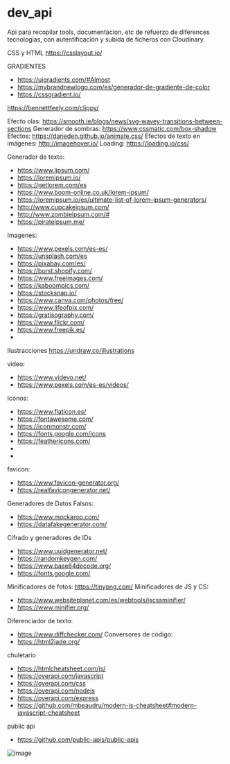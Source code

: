 # dev_api

Api para recopilar tools, documentacion, etc de refuerzo de diferences tecnologias, con autentificación y subida de ficheros con Cloudinary. 

CSS  y HTML 
https://csslayout.io/

GRADIENTES 
-	https://uigradients.com/#Almost
-	https://mybrandnewlogo.com/es/generador-de-gradiente-de-color
-	https://cssgradient.io/

https://bennettfeely.com/clippy/

Efecto olas: https://smooth.ie/blogs/news/svg-wavey-transitions-between-sections
Generador de sombras: https://www.cssmatic.com/box-shadow
Efectos: https://daneden.github.io/animate.css/
Efectos de texto en imágenes: http://imagehover.io/
Loading: https://loading.io/css/



Generador de texto:
-	https://www.lipsum.com/
-	https://loremipsum.io/
-	https://getlorem.com/es
-	https://www.boom-online.co.uk/lorem-ipsum/
-	https://loremipsum.io/es/ultimate-list-of-lorem-ipsum-generators/
-	http://www.cupcakeipsum.com/
-	http://www.zombieipsum.com/#
-	https://pirateipsum.me/






Imagenes: 
-	https://www.pexels.com/es-es/
-	https://unsplash.com/es
-	https://pixabay.com/es/
-	https://burst.shopify.com/
-	https://www.freeimages.com/
-	https://kaboompics.com/
-	https://stocksnap.io/
-	https://www.canva.com/photos/free/
-	https://www.lifeofpix.com/
-	https://gratisography.com/
-	https://www.flickr.com/
-	https://www.freepik.es/
-	


Ilustracciones 
https://undraw.co/illustrations


video: 
-	https://www.videvo.net/
-	https://www.pexels.com/es-es/videos/


Iconos:

-	https://www.flaticon.es/
-	https://fontawesome.com/
-	https://iconmonstr.com/
-	https://fonts.google.com/icons
-	https://feathericons.com/
-	
-	

favicon:
-	https://www.favicon-generator.org/
-	https://realfavicongenerator.net/


Generadores de Datos Falsos:

-	https://www.mockaroo.com/
-	https://datafakegenerator.com/


Cifrado y generadores de IDs 

-	https://www.uuidgenerator.net/
-	https://randomkeygen.com/
-	https://www.base64decode.org/
-	https://fonts.google.com/

Minificadores de fotos: https://tinypng.com/
Minificadores de JS y CS: 
-	 https://www.websiteplanet.com/es/webtools/jscssminifier/
-	https://www.minifier.org/


Diferenciador de texto:
-	https://www.diffchecker.com/
Conversores de código: 
-	https://html2jade.org/

chuletario

-	https://htmlcheatsheet.com/js/
-	https://overapi.com/javascript
-	https://overapi.com/css
-	https://overapi.com/nodejs
-	https://overapi.com/express
-	https://github.com/mbeaudru/modern-js-cheatsheet#modern-javascript-cheatsheet

public api 

-	https://github.com/public-apis/public-apis





![image](https://user-images.githubusercontent.com/108528939/184359527-6f016c1e-01b4-4629-81c5-876cce33423d.png)

